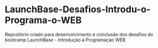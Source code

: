 # LaunchBase-Desafios-Introdu-o-Programa-o-WEB
Repositório criado para desenvolvimento e conclusão dos desafios do bootcamp LaunchBase - Introdução à Programação WEB
